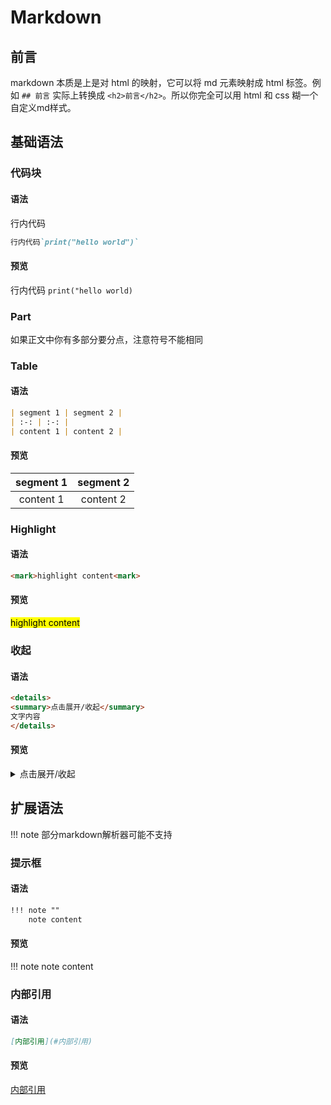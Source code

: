 # Markdown

## 前言

markdown 本质是上是对 html 的映射，它可以将 md 元素映射成 html 标签。例如 `## 前言` 实际上转换成 `<h2>前言</h2>`。所以你完全可以用 html 和 css 糊一个自定义md样式。

## 基础语法

### 代码块

#### 语法

行内代码

```markdown
行内代码`print("hello world")`
```
#### 预览

行内代码 `print("hello world)`

### Part
如果正文中你有多部分要分点，注意符号不能相同

### Table

#### 语法

```markdown
| segment 1 | segment 2 |
| :-: | :-: |
| content 1 | content 2 |
```

#### 预览

| segment 1 | segment 2 |
| :-: | :-:|
| content 1 | content 2 |

### Highlight

#### 语法

```markdown
<mark>highlight content<mark>
```

#### 预览
<mark>highlight content<mark>

### 收起

#### 语法

```markdown
<details>
<summary>点击展开/收起</summary>
文字内容
</details>
```
#### 预览
<details>
<summary>点击展开/收起</summary>
text content
</details>

## 扩展语法

!!! note 
    部分markdown解析器可能不支持

### 提示框

#### 语法
```markdown
!!! note ""
    note content
```
#### 预览
!!! note
    note content
### 内部引用

#### 语法
```markdown
[内部引用](#内部引用)
```
#### 预览
[内部引用](#内部引用)

